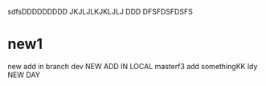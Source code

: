 sdfsDDDDDDDDD
JKJLJLKJKLJLJ
DDD
DFSFDSFDSFS
# new1
new add in branch dev
NEW ADD IN LOCAL masterf3
add somethingKK
ldy
NEW DAY
